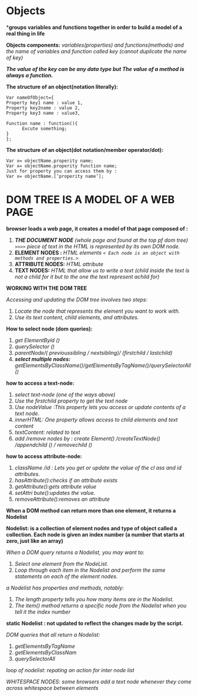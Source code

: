 # Objects 

***groups variables and functions together in order to build a model of a real thing in life**

**Objects components:** _variables(properties) and functions(methods) and the name of variables and function called key (cannot duplicate the name of key)_   

***The value of the key can be any data type but The value of a method is always a function.***

**The structure of an object(notation literally):**
```
Var nameOfObject={
Property key1 name : value 1,
Property key2name : value 2,
Property key3 name : value3,

Function name : function(){
      Excute something;
}
};
```
**The structure of an object(dot notation/member operator/dot):**

```
Var x= objectName.properity name;
Var x= objectName.properity function name;
Just for property you can access them by :
Var x= objectName.[‘properity name’];
```

# DOM TREE IS A MODEL OF A WEB PAGE

**browser loads a web page, it creates a model of that page composed of :**
1.	_**THE DOCUMENT NODE** (whole page and found at the top pf dom tree)_
_`>>>>` piece of text in the HTML is represented by its own DOM node._
2.	**ELEMENT NODES :** _HTML elements `< Each node is an object with methods and properties.>`_
3.	**ATTRIBUTE NODES:** _HTML attribute_
4.	**TEXT NODES:** _HTML that allow us to write a text (child inside the text is not a child for it but to the one the text represent achild for)_

**WORKING WITH THE DOM TREE**

_Accessing and updating the DOM tree involves two steps:_ 

1. _Locate the node that represents the element you want to work with._ 
2. _Use its text content, child elements, and attributes._

**How to select node (dom queries):**
1.	_get ElementByld ()_
2.	_querySelector ()_
3.	_parentNode/( previoussibling / nextsibling)/ (firstchild / lastchild)_
4.	_**select multiple nodes:** getElementsByClassName()/getElementsByTagName()/querySelectorAll()_

**how to access a text-node:**

1.	_select text-node (one of the ways above)_
2.	_Use the firstchild property to get the text node_
3.	_Use nodeValue :This property lets you access or update contents of a text node._
4.	_innerHTML: One property allows access to child elements and text content_
5.	_textContent: related to text_
6.	_add /remove nodes by : create Element() /createTextNode() /appendchild () / removechild ()_

**how to access  attribute-node:**

1.	_className /id : Lets you get or update the value of the cl ass and id attributes._
2.	_hasAttribute():checks if an attribute exists_
3.	_getAttribute():gets attribute value_
4.	_setAttri bute():updates the value._
5.	_removeAttribute():removes an attribute_

**When a DOM method can return more than one element, it returns a Nodelist**

**Nodelist:  is a collection of element nodes and type of object called a collection. Each node is given an index number (a number that starts at zero, just like an array)**

_When a DOM query returns a Nodelist, you may want to:_

1.	_Select one element from the NodeList._ 
2.	_Loop through each item in the Nodelist and perform the same statements on each of the element nodes._

_a Nodelist has properties and methods, notably:_

1.	*The length property tells you how many items are in the Nodelist.*
2.	*The item() method returns a specific node from the Nodelist when you tell it the index number*

**static Nodelist : not updated to reflect the changes made by the script.**

_DOM queries that all return a Nodelist:_
1.	_getElementsByTagName_
2.	_getElementsByClassNam_
3.	_querySelectorAll_

_loop of nodelist: repating an action for inter node list_

_WHITESPACE NODES: some browsers add a text node whenever they come across whitespace between elements_